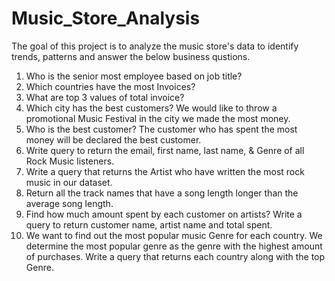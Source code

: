 # Music_Store_Analysis

The goal of this project is to analyze the music store's data to identify trends, patterns and answer the below business qustions.

1. Who is the senior most employee based on job title?
2. Which countries have the most Invoices?
3. What are top 3 values of total invoice?
4. Which city has the best customers? We would like to throw a promotional Music Festival in the city we made the most money. 
5. Who is the best customer? The customer who has spent the most money will be declared the best customer.
6. Write query to return the email, first name, last name, & Genre of all Rock Music listeners.
7. Write a query that returns the Artist who have written the most rock music in our dataset. 
8. Return all the track names that have a song length longer than the average song length.
9. Find how much amount spent by each customer on artists? Write a query to return customer name, artist name and total spent.
10. We want to find out the most popular music Genre for each country. We determine the most popular genre as the genre 
    with the highest amount of purchases. Write a query that returns each country along with the top Genre.
